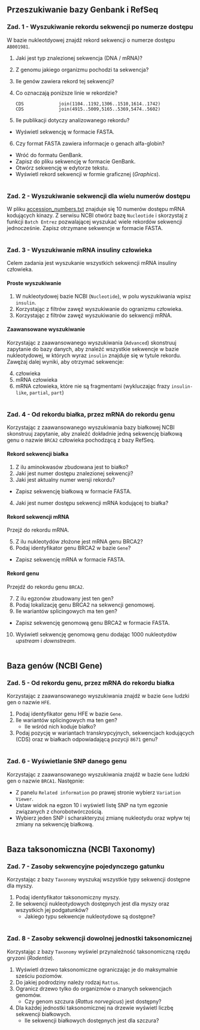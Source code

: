 ## Przeszukiwanie bazy Genbank i RefSeq

### Zad. 1 - Wyszukiwanie rekordu sekwencji po numerze dostępu
W bazie nukleotdyowej znajdź rekord sekwencji o numerze dostępu `AB001981`.

1. Jaki jest typ znalezionej sekwencja (DNA / mRNA)?
2. Z genomu jakiego organizmu pochodzi ta sekwencja?
3. Ile genów zawiera rekord tej sekwencji?
4. Co oznaczają poniższe linie w rekordzie?

   ```
   CDS             join(1104..1192,1306..1510,1614..1742)
   CDS             join(4915..5009,5165..5369,5474..5602)
   ```

5. Ile publikacji dotyczy analizowanego rekordu?

* Wyświetl sekwencję w formacie FASTA.

6. Czy format FASTA zawiera informacje o genach alfa-globin?

* Wróć do formatu GenBank. 
* Zapisz do pliku sekwencję w formacie GenBank. 
* Otwórz sekwencję w edytorze tekstu.
* Wyświetl rekord sekwencji w formie graficznej (*Graphics*).
<br/><br/>

### Zad. 2 - Wyszukiwanie sekwencji dla wielu numerów dostępu
W pliku [accession_numbers.txt](./data/accession_numbers.txt) znajduje się 10 numerów dostępu mRNA kodujących kinazy. Z serwisu NCBI otwórz bazę `Nucleotide` i skorzystaj z funkcji `Batch Entrez` pozwalającej wyszukać wiele rekordów sekwencji jednocześnie. Zapisz otrzymane sekwencje w formacie FASTA.
<br/><br/>

### Zad. 3 - Wyszukiwanie mRNA insuliny człowieka
Celem zadania jest wyszukanie wszystkich sekwencji mRNA insuliny człowieka.

#### Proste wyszukiwanie

1. W nukleotydowej bazie NCBI (`Nucleotide`), w polu wyszukiwania wpisz `insulin`.
2. Korzystając z filtrów zawęź wyszukiwanie do ogranizmu człowieka.
3. Korzystając z filtrów zawęź wyszukiwanie do sekwencji mRNA.

#### Zaawansowane wyszukiwanie

Korzystając z zaawansowanego wyszukiwania (`Advanced`) skonstruuj zapytanie do bazy danych, aby znaleźć wszystkie sekwencje w bazie nukleotydowej, w których wyraz `insulin` znajduje się w tytule rekordu. Zawężaj dalej wyniki, aby otrzymać sekwencje:

4. człowieka
5. mRNA człowieka
6. mRNA człowieka, które nie są fragmentami (wykluczając frazy `insulin-like`, `partial`, `part`)
<br/><br/>

### Zad. 4 - Od rekordu białka, przez mRNA do rekordu genu
Korzystając z zaawansowanego wyszukiwania bazy białkowej NCBI skonstruuj zapytanie, aby znaleźć dokładnie jedną sekwencję białkową genu o nazwie `BRCA2` człowieka pochodzącą z bazy RefSeq.

#### Rekord sekwencji białka

1. Z ilu aminokwasów zbudowana jest to białko?
2. Jaki jest numer dostępu znalezionej sekwencji?
3. Jaki jest aktualny numer wersji rekordu?

* Zapisz sekwencję białkową w formacie FASTA.

4. Jaki jest numer dostępu sekwencji mRNA kodującej to białka?

#### Rekord sekwencji mRNA

Przejź do rekordu mRNA.

5. Z ilu nukleotydów złożone jest mRNA genu BRCA2?
6. Podaj identyfikator genu BRCA2 w bazie `Gene`?

* Zapisz sekwencję mRNA w formacie FASTA. 

#### Rekord genu
Przejdź do rekordu genu `BRCA2`.

7. Z ilu egzonów zbudowany jest ten gen?
8. Podaj lokalizację genu BRCA2 na sekwencji genomowej.
9. Ile wariantów splicingowych ma ten gen?

* Zapisz sekwencję genomową genu BRCA2 w formacie FASTA.

10. Wyświetl sekwencję genomową genu dodając 1000 nukleotydów *upstream* i *downstream*.
<br/><br/>

## Baza genów (NCBI Gene)

### Zad. 5 - Od rekordu genu, przez mRNA do rekordu białka
Korzystając z zaawansowanego wyszukiwania znajdź w bazie `Gene` ludzki gen o nazwie `HFE`.

1. Podaj identyfikator genu HFE w bazie `Gene`.
2. Ile wariantów splicingowych ma ten gen?
   * Ile wśród nich koduje białko?
3. Podaj pozycję w wariantach transkrypcyjnych, sekwencjach kodujących (CDS) oraz w białkach odpowiadającą pozycji `8671` genu?
<br/><br/>

### Zad. 6 - Wyświetlanie SNP danego genu
Korzystając z zaawansowanego wyszukiwania znajdź w bazie `Gene` ludzki gen o nazwie `BRCA1`. Następnie:
* Z panelu `Related information` po prawej stronie wybierz `Variation Viewer`. 
* Ustaw widok na egzon 10 i wyświetl listę SNP na tym egzonie związanych z chorobotwórczością.
* Wybierz jeden SNP i scharakteryzuj zmianę nukleotydu oraz wpływ tej zmiany na sekwencję białkową.
<br/><br/>

## Baza taksonomiczna (NCBI Taxonomy)


### Zad. 7 - Zasoby sekwencyjne pojedynczego gatunku
Korzystając z bazy `Taxonomy` wyszukaj wszystkie typy sekwencji dostępne dla myszy.

1. Podaj identyfikator taksonomiczny myszy.
2. Ile sekwencji nukleotydowych dostępnych jest dla myszy oraz wszystkich jej podgatunków?
   * Jakiego typu sekwencje nukleotydowe są dostępne?
<br/><br/>


### Zad. 8 - Zasoby sekwencji dowolnej jednostki taksonomicznej
Korzystając z bazy `Taxonomy` wyświel przynależność taksonomiczną rzędu gryzoni (*Rodentia*).

1. Wyświetl drzewo taksonomiczne ograniczając je do maksymalnie sześciu poziomów.
2. Do jakiej podrodziny należy rodzaj `Rattus`.
3. Ogranicz drzewo tylko do organizmów o znanych sekwencjach genomów.
   * Czy genom szczura (*Rattus norvegicus*) jest dostępny?
4. Dla każdej jednostki taksonomicznej na drzewie wyświetl liczbę sekwencji białkowych.
   * Ile sekwencji białkowych dostępnych jest dla szczura?